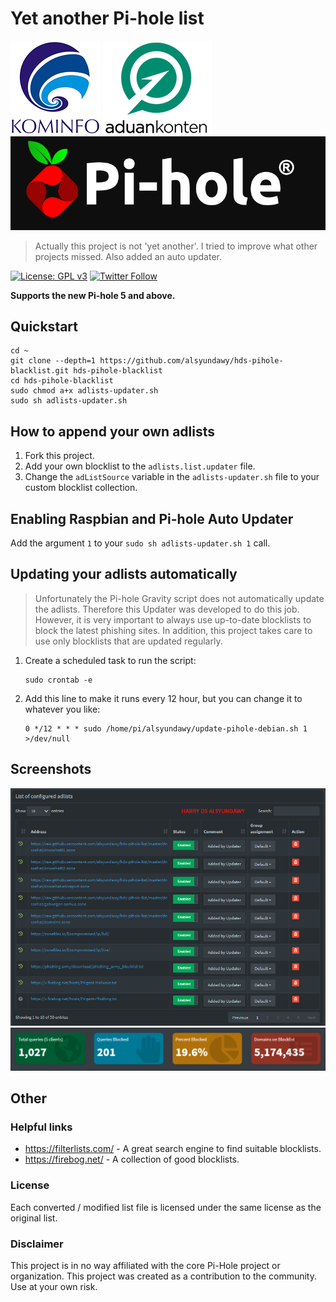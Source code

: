# Yet another Pi-hole list
![Kominfo](/asset/kominfo_.png)  ![Aduan Content](/asset/aduan_content.png) ![Pi-Hole](/asset/pi-hole_.png)

> Actually this project is not 'yet another'. I tried to improve what other projects missed. Also added an auto updater.

 [![License: GPL v3](https://img.shields.io/badge/License-GPLv3-blue.svg)](https://www.gnu.org/licenses/gpl-3.0) [![Twitter Follow](https://img.shields.io/twitter/follow/alsyundawy.svg?style=social&label=Follow)](https://twitter.com/intent/follow?screen_name=alsyundawy)

**Supports the new Pi-hole 5 and above.**

## Quickstart
```
cd ~
git clone --depth=1 https://github.com/alsyundawy/hds-pihole-blacklist.git hds-pihole-blacklist
cd hds-pihole-blacklist
sudo chmod a+x adlists-updater.sh
sudo sh adlists-updater.sh
```


## How to append your own adlists

1. Fork this project.
2. Add your own blocklist to the ``adlists.list.updater`` file.
3. Change the ``adListSource`` variable in the `adlists-updater.sh` file to your custom blocklist collection.


## Enabling Raspbian and Pi-hole Auto Updater

Add the argument `1` to your `sudo sh adlists-updater.sh 1` call. 

## Updating your adlists automatically

> Unfortunately the Pi-hole Gravity script does not automatically update the adlists. Therefore this Updater was developed to do this job. However, it is very important to always use up-to-date blocklists to block the latest phishing sites. In addition, this project takes care to use only blocklists that are updated regularly.


1. Create a scheduled task to run the script:

	```
	sudo crontab -e
	```

2. Add this line to make it runs every 12 hour, but you can change it to whatever you like:

	```
	0 */12 * * * sudo /home/pi/alsyundawy/update-pihole-debian.sh 1 >/dev/null
	```

## Screenshots
<img width="900" alt="grafik" src="https://raw.githubusercontent.com/alsyundawy/hds-pihole-blacklist/master/docs/1.png">

<img width="900" alt="grafik" src="https://raw.githubusercontent.com/alsyundawy/hds-pihole-blacklist/master/docs/2.png">


## Other

### Helpful links
* https://filterlists.com/ - A great search engine to find suitable blocklists.
* https://firebog.net/ - A collection of good blocklists.

### License
Each converted / modified list file is licensed under the same license as the original list.
### Disclaimer
This project is in no way affiliated with the core Pi-Hole project or organization. This project was created as a contribution to the community. Use at your own risk.
